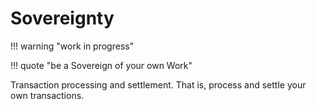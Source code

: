 # Sovereignty




<!--

Lord Jesus Christ
Son of the living God
Have mercy on me, a sinner





In the year 2140,
 is there still mining pools?

!!! question "Will there be mining pools in 2140?"

~50 million sovereigns
12 billion subjects

The subjects work and save and spend,
 working with one sovereign or another.
If their sovereign is strong, they can
 save and retire and live a comfortable
 life.
Otherwise, they either find a better sovereign,
 or become a sovereign.
No one is denied the opportunity.

There is no more block subsidy.
Miners are on-chain settlement exchanges,
 turning lightning wallets into sovereign
 wealth allocations, final international
 settlement.
Miners, by necessity, are sovereign.
Do you need a pool?
Only if your time preference is small.
Or, if the long tail of hashrate can compete.
But does it need to? It'd be a game only
 available to existing sovereigns.
Do existing sovereigns need a pool?
No.
Sovereigns compete, and if they pool, they
 are better off merging, creating a
 sovereign dynasty that hashes with their
 combined hashrate.

The only reason to pool is to get paid
 earlier than your hashrate would
 reasonably allow.
What kind of sovereign needs money that
 quickly, and is still a sovereign.
A pool is a sign of a weak sovereign.

Hashing is a game amongst sovereigns,
 making or breaking the sovereign while
 subjects quietly raise to their own sovereignty.
The smart money avoids it.
Only the strong survive in hashing.
Pools are a farce, and can only sustain
 temporarily under fiat.
The real game is and will always be
 solo mining.


-->




!!! warning "work in progress"

!!! quote "be a Sovereign of your own Work"

Transaction processing and settlement. That is, process and settle your own transactions.








